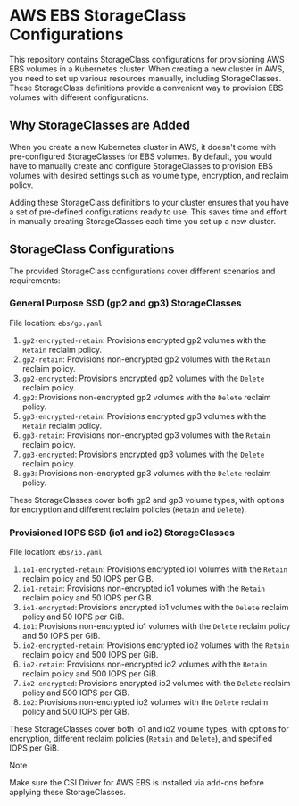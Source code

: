 # AWS EBS StorageClass Configurations

This repository contains StorageClass configurations for provisioning AWS EBS volumes in a Kubernetes cluster. When creating a new cluster in AWS, you need to set up various resources manually, including StorageClasses. These StorageClass definitions provide a convenient way to provision EBS volumes with different configurations.

## Why StorageClasses are Added

When you create a new Kubernetes cluster in AWS, it doesn't come with pre-configured StorageClasses for EBS volumes. By default, you would have to manually create and configure StorageClasses to provision EBS volumes with desired settings such as volume type, encryption, and reclaim policy.

Adding these StorageClass definitions to your cluster ensures that you have a set of pre-defined configurations ready to use. This saves time and effort in manually creating StorageClasses each time you set up a new cluster.

## StorageClass Configurations

The provided StorageClass configurations cover different scenarios and requirements:

### General Purpose SSD (gp2 and gp3) StorageClasses

File location: `ebs/gp.yaml`

1. `gp2-encrypted-retain`: Provisions encrypted gp2 volumes with the `Retain` reclaim policy.
2. `gp2-retain`: Provisions non-encrypted gp2 volumes with the `Retain` reclaim policy.
3. `gp2-encrypted`: Provisions encrypted gp2 volumes with the `Delete` reclaim policy.
4. `gp2`: Provisions non-encrypted gp2 volumes with the `Delete` reclaim policy.
5. `gp3-encrypted-retain`: Provisions encrypted gp3 volumes with the `Retain` reclaim policy.
6. `gp3-retain`: Provisions non-encrypted gp3 volumes with the `Retain` reclaim policy.
7. `gp3-encrypted`: Provisions encrypted gp3 volumes with the `Delete` reclaim policy.
8. `gp3`: Provisions non-encrypted gp3 volumes with the `Delete` reclaim policy.

These StorageClasses cover both gp2 and gp3 volume types, with options for encryption and different reclaim policies (`Retain` and `Delete`).

### Provisioned IOPS SSD (io1 and io2) StorageClasses

File location: `ebs/io.yaml`

1. `io1-encrypted-retain`: Provisions encrypted io1 volumes with the `Retain` reclaim policy and 50 IOPS per GiB.
2. `io1-retain`: Provisions non-encrypted io1 volumes with the `Retain` reclaim policy and 50 IOPS per GiB.
3. `io1-encrypted`: Provisions encrypted io1 volumes with the `Delete` reclaim policy and 50 IOPS per GiB.
4. `io1`: Provisions non-encrypted io1 volumes with the `Delete` reclaim policy and 50 IOPS per GiB.
5. `io2-encrypted-retain`: Provisions encrypted io2 volumes with the `Retain` reclaim policy and 500 IOPS per GiB.
6. `io2-retain`: Provisions non-encrypted io2 volumes with the `Retain` reclaim policy and 500 IOPS per GiB.
7. `io2-encrypted`: Provisions encrypted io2 volumes with the `Delete` reclaim policy and 500 IOPS per GiB.
8. `io2`: Provisions non-encrypted io2 volumes with the `Delete` reclaim policy and 500 IOPS per GiB.

These StorageClasses cover both io1 and io2 volume types, with options for encryption, different reclaim policies (`Retain` and `Delete`), and specified IOPS per GiB.

> [!NOTE]
> Make sure the CSI Driver for AWS EBS is installed via add-ons before applying these StorageClasses.
